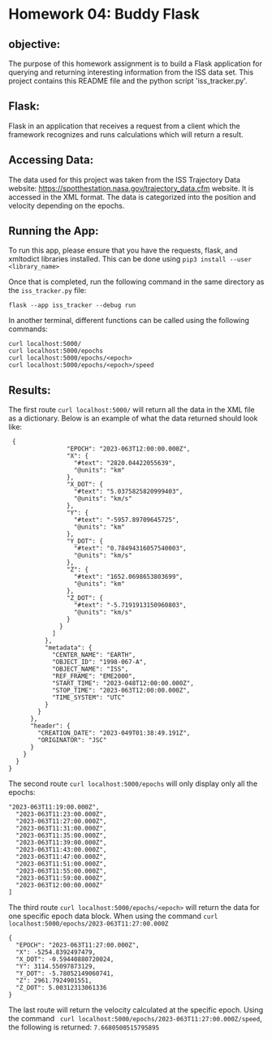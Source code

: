 
# Homework 04: Buddy Flask

## objective:
The purpose of this homework assignment is to build a Flask application 
for querying and returning interesting information from the ISS data set. This project
contains this README file and the python script 'iss_tracker.py'. 

## Flask:
Flask in an application that receives a request from a client which the 
framework recognizes and runs calculations which will return a result. 

## Accessing Data:
The data used for this project was taken from the ISS Trajectory Data website: https://spotthestation.nasa.gov/trajectory_data.cfm website.
It is accessed in the XML format. The data is categorized into the position and velocity depending on the epochs. 

## Running the App:
To run this app, please ensure that you have the requests, flask, and xmltodict libraries installed. 
This can be done using
`pip3 install --user <library_name>` 

Once that is completed, run the following command in the same directory as the `iss_tracker.py` file: 

`flask --app iss_tracker --debug run` 

In another terminal, different functions can be called using the following commands: 

```
curl localhost:5000/
curl localhost:5000/epochs
curl localhost:5000/epochs/<epoch>
curl localhost:5000/epochs/<epoch>/speed
```

## Results:

The first route `curl localhost:5000/` will return all the data in the XML file as a dictionary. 
Below is an example of what the data returned should look like: 

```
 {
                "EPOCH": "2023-063T12:00:00.000Z",
                "X": {
                  "#text": "2820.04422055639",
                  "@units": "km"
                },
                "X_DOT": {
                  "#text": "5.0375825820999403",
                  "@units": "km/s"
                },
                "Y": {
                  "#text": "-5957.89709645725",
                  "@units": "km"
                },
                "Y_DOT": {
                  "#text": "0.78494316057540003",
                  "@units": "km/s"
                },
                "Z": {
                  "#text": "1652.0698653803699",
                  "@units": "km"
                },
                "Z_DOT": {
                  "#text": "-5.7191913150960803",
                  "@units": "km/s"
                }
              }
            ]
          },
          "metadata": {
            "CENTER_NAME": "EARTH",
            "OBJECT_ID": "1998-067-A",
            "OBJECT_NAME": "ISS",
            "REF_FRAME": "EME2000",
            "START_TIME": "2023-048T12:00:00.000Z",
            "STOP_TIME": "2023-063T12:00:00.000Z",
            "TIME_SYSTEM": "UTC"
          }
        }
      },
      "header": {
        "CREATION_DATE": "2023-049T01:38:49.191Z",
        "ORIGINATOR": "JSC"
      }
    }
  }
}
```

The second route `curl localhost:5000/epochs` will only display only all the epochs:

```
"2023-063T11:19:00.000Z",
  "2023-063T11:23:00.000Z",
  "2023-063T11:27:00.000Z",
  "2023-063T11:31:00.000Z",
  "2023-063T11:35:00.000Z",
  "2023-063T11:39:00.000Z",
  "2023-063T11:43:00.000Z",
  "2023-063T11:47:00.000Z",
  "2023-063T11:51:00.000Z",
  "2023-063T11:55:00.000Z",
  "2023-063T11:59:00.000Z",
  "2023-063T12:00:00.000Z"
]
```
The third route `curl localhost:5000/epochs/<epoch>` will return the data for one specific epoch data block. 
When using the command `curl localhost:5000/epochs/2023-063T11:27:00.000Z`

```
{
  "EPOCH": "2023-063T11:27:00.000Z",
  "X": -5254.8392497479,
  "X_DOT": -0.59440880720024,
  "Y": 3114.55097873129,
  "Y_DOT": -5.78052149060741,
  "Z": 2961.7924901551,
  "Z_DOT": 5.00312313061336
}
```
The last route will return the velocity calculated at the specific epoch. Using the command ` curl localhost:5000/epochs/2023-063T11:27:00.000Z/speed`, the following is returned:
`
7.6680500515795895
`
